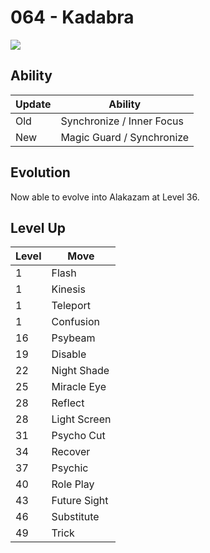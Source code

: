 # 064 - Kadabra
![][064]

## Ability

Update | Ability
---    | ---
Old    | Synchronize / Inner Focus
New    | Magic Guard / Synchronize

## Evolution
Now able to evolve into Alakazam at Level 36.

## Level Up

Level | Move
---   | ---
  1   | Flash
  1   | Kinesis
  1   | Teleport
  1   | Confusion
 16   | Psybeam
 19   | Disable
 22   | Night Shade
 25   | Miracle Eye
 28   | Reflect
 28   | Light Screen
 31   | Psycho Cut
 34   | Recover
 37   | Psychic
 40   | Role Play
 43   | Future Sight
 46   | Substitute
 49   | Trick



[064]: /img/pokemon/064.png
